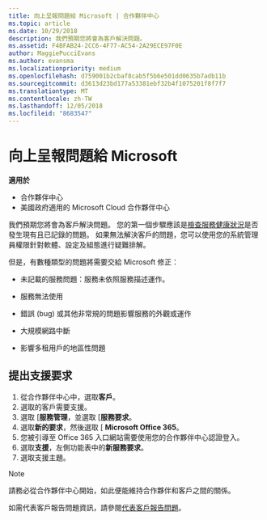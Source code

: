 ```yaml
---
title: 向上呈報問題給 Microsoft | 合作夥伴中心
ms.topic: article
ms.date: 10/29/2018
description: 我們預期您將會為客戶解決問題。
ms.assetid: F4BFAB24-2CC6-4F77-AC54-2A29ECE97F0E
author: MaggiePucciEvans
ms.author: evansma
ms.localizationpriority: medium
ms.openlocfilehash: d759001b2cbaf8cab5f5b6e501dd0635b7adb11b
ms.sourcegitcommit: d3613d23bd177a53381ebf32b4f1075201f8f7f7
ms.translationtype: MT
ms.contentlocale: zh-TW
ms.lasthandoff: 12/05/2018
ms.locfileid: "8683547"
---
```

# <a name="escalate-problems-to-microsoft"></a>向上呈報問題給 Microsoft

**適用於**

-  合作夥伴中心
-  美國政府適用的 Microsoft Cloud 合作夥伴中心


我們預期您將會為客戶解決問題。 您的第一個步驟應該是[檢查服務健康狀況](check-service-health.md)是否發生現有且已記錄的問題。 如果無法解決客戶的問題，您可以使用您的系統管理員權限針對軟體、設定及組態進行疑難排解。

但是，有數種類型的問題將需要交給 Microsoft 修正：

-   未記載的服務問題：服務未依照服務描述運作。

-   服務無法使用

-   錯誤 (bug) 或其他非常規的問題影響服務的外觀或運作

-   大規模網路中斷

-   影響多租用戶的地區性問題

## <a name="submit-a-support-request"></a>提出支援要求

1. 從合作夥伴中心中，選取**客戶**。
2. 選取的客戶需要支援。
3. 選取 [**服務管理**，並選取 [**服務要求**。
4. 選取**新的要求**，然後選取 [ **Microsoft Office 365**。
5. 您被引導至 Office 365 入口網站需要使用您的合作夥伴中心認證登入。
6. 選取**支援**，左側功能表中的**新服務要求**。
7. 選取支援主題。

>[!NOTE]
>請務必從合作夥伴中心開始，如此便能維持合作夥伴和客戶之間的關係。 


如需代表客戶報告問題資訊，請參閱[代表客戶報告問題](report-problems-on-behalf-of-a-customer.md)。

 

 



